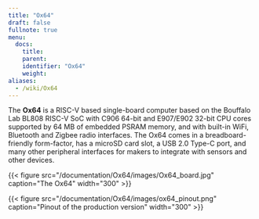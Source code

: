 ```yaml
---
title: "Ox64"
draft: false
fullnote: true
menu:
  docs:
    title:
    parent:
    identifier: "Ox64"
    weight:
aliases:
  - /wiki/Ox64
---
```


The **Ox64** is a RISC-V based single-board computer based on the Bouffalo Lab BL808 RISC-V SoC with C906 64-bit and E907/E902 32-bit CPU cores supported by 64 MB of embedded PSRAM memory, and with built-in WiFi, Bluetooth and Zigbee radio interfaces. The Ox64 comes in a breadboard-friendly form-factor, has a microSD card slot, a USB 2.0 Type-C port, and many other peripheral interfaces for makers to integrate with sensors and other devices.

{{< figure src="/documentation/Ox64/images/Ox64_board.jpg" caption="The Ox64" width="300" >}}

{{< figure src="/documentation/Ox64/images/ox64_pinout.png" caption="Pinout of the production version" width="300" >}}
